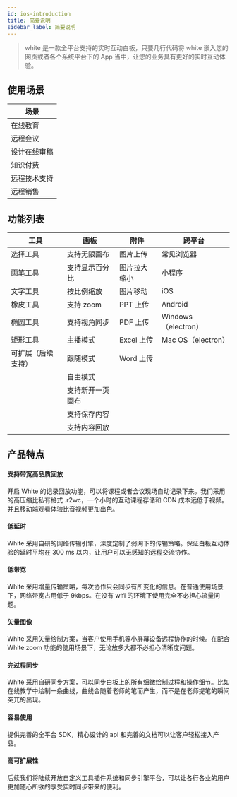 ```yaml
---
id: ios-introduction
title: 简要说明
sidebar_label: 简要说明
---
```


> white 是一款全平台支持的实时互动白板，只要几行代码将 white 嵌入您的网页或者各个系统平台下的 App 当中，让您的业务具有更好的实时互动体验。

## 使用场景


| 场景         |
| ------------ |
| 在线教育     |
| 远程会议     |
| 设计在线审稿 |
| 知识付费     |
| 远程技术支持 |
| 远程销售     |

## 功能列表


| 工具 | 画板 | 附件 | 跨平台 |
| --- | --- | --- | --- |
| 选择工具 | 支持无限画布 | 图片上传 | 常见浏览器 |
| 画笔工具 | 支持显示百分比 | 图片拉大缩小 | 小程序 |
| 文字工具 | 按比例缩放 | 图片移动 | iOS |
| 橡皮工具 | 支持 zoom | PPT 上传 | Android |
| 椭圆工具 | 支持视角同步 | PDF 上传 | Windows （electron） |
| 矩形工具 | 主播模式 | Excel 上传 | Mac OS（electron） |
| 可扩展（后续支持） | 跟随模式 | Word 上传 | |
|  | 自由模式 | | |
|  | 支持新开一页画布 | | |
|  | 支持保存内容     | | |
|  | 支持内容回放 | | |

## 产品特点



#### 支持带宽高品质回放

开启 White 的记录回放功能，可以将课程或者会议现场自动记录下来。我们采用的高压缩比私有格式 .r2wc，一个小时的互动课程存储和 CDN 成本远低于视频。并且移动端观看体验比音视频更加出色。

#### 低延时

White 采用自研的网络传输引擎，深度定制了弱网下的传输策略。保证白板互动体验的延时平均在 300 ms 以内，让用户可以无感知的远程交流协作。

#### 低带宽

White 采用增量传输策略，每次协作只会同步有所变化的信息。在普通使用场景下，网络带宽占用低于 9kbps。在没有 wifi 的环境下使用完全不必担心流量问题。

#### 矢量图像

White 采用矢量绘制方案，当客户使用手机等小屏幕设备远程协作的时候。在配合 White zoom 功能的使用场景下，无论放多大都不必担心清晰度问题。

#### 完过程同步

White 采用自研同步方案，可以同步白板上的所有细微绘制过程和操作细节。比如在线教学中绘制一条曲线，曲线会随着老师的笔而产生，而不是在老师提笔的瞬间突兀的出现。

#### 容易使用

提供完善的全平台 SDK，精心设计的 api 和完善的文档可以让客户轻松接入产品。

#### 高可扩展性

后续我们将陆续开放自定义工具插件系统和同步引擎平台，可以让各行各业的用户更加随心所欲的享受实时同步带来的便利。
